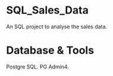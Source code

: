# SQL_Sales_Data
An SQL project to analyse the sales data.


# Database & Tools
Postgre SQL.
PG Admin4.
